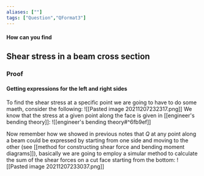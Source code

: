 ```yaml
---
aliases: [""]
tags: ["Question","QFormat3"]
---
```


#### How can you find
## Shear stress in a beam cross section


### Proof
#### Getting expressions for the left and right sides
To find the shear stress at a specific point we are going to have to do some maeth, consider the following:
![[Pasted image 20211207232317.png]]
We know that the stress at a given point along the face is given in [[engineer's bending theory]]:
![[engineer's bending theory#^6fb9ef]]

Now remember how we showed in previous notes that $Q$ at any point along a beam could be expressed by starting from one side and moving to the other (see [[method for constructing shear force and bending moment diagrams]]), basically we are going to employ a simular method to calculate the sum of the shear forces on a cut face starting from the bottom:
![[Pasted image 20211207233037.png]]